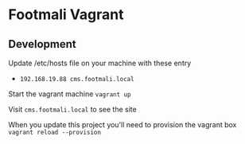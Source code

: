 # Footmali Vagrant

## Development
Update /etc/hosts file on your machine with these entry
- ``` 192.168.19.88 cms.footmali.local ```

Start the vagrant machine  ` vagrant up `

Visit `cms.footmali.local` to see the site

When you update this project you'll need to provision the vagrant box
``` vagrant reload --provision ```


